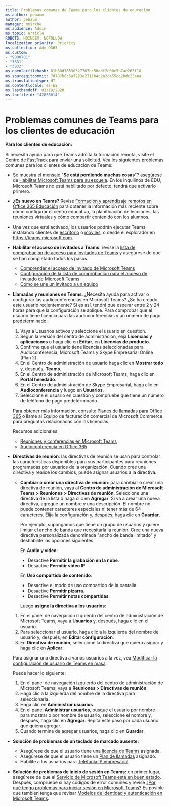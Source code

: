 ```yaml
---
title: Problemas comunes de Teams para los clientes de educación
ms.author: pebaum
author: pebaum
manager: mnirkhe
ms.audience: Admin
ms.topic: article
ROBOTS: NOINDEX, NOFOLLOW
localization_priority: Priority
ms.collection: Adm_O365
ms.custom:
- "9000701"
- "3831"
- "3832"
ms.openlocfilehash: 81b80d76530327767bc58adf2e06e5b7ae265f18
ms.sourcegitcommit: 7d787b8c5af223e2711b4c2a2ca55ce2bdc25aea
ms.translationtype: HT
ms.contentlocale: es-ES
ms.lasthandoff: 03/19/2020
ms.locfileid: "42856814"
---
```

# <a name="teams-common-issues-for-education-customers"></a>Problemas comunes de Teams para los clientes de educación

**Para los clientes de educación:**

Si necesita ayuda para que Teams admita la formación remota, visite el [Centro de FastTrack](https://www.microsoft.com/fasttrack) para enviar una solicitud. Vea los siguientes problemas comunes para los clientes de educación de Teams:

- Se muestra el mensaje "**Se está perdiendo muchas cosas**"? asegúrese de [Habilitar Microsoft Teams para su escuela](https://docs.microsoft.com/microsoft-365/education/intune-edu-trial/enable-microsoft-teams). En los inquilinos de EDU, Microsoft Teams no está habilitado por defecto; tendrá que activarlo primero.

- **¿Es nuevo en Teams?** Revise [Formación y aprendizaje remotos en Office 365 Educación](https://support.office.com/article/remote-teaching-and-learning-in-office-365-education-f651ccae-7b65-478b-8366-51bb884025c4) para obtener la información más reciente sobre cómo configurar el centro educativo, la planificación de lecciones, las reuniones virtuales y cómo compartir contenido con los alumnos.

- Una vez que esté activado, los usuarios podrán ejecutar Teams, instalando clientes de [escritorio](https://docs.microsoft.com/MicrosoftTeams/get-clients#desktop-client) o [móviles](https://docs.microsoft.com/MicrosoftTeams/get-clients#mobile-clients), o desde el explorador en https://teams.microsoft.com.

- **Habilitar el acceso de invitados a Teams**: revise la [lista de comprobación de acceso para invitados de Teams](https://docs.microsoft.com/microsoftteams/guest-access-checklist) y asegúrese de que se han completado todos los pasos.
    - [Comprender el acceso de invitado de Microsoft Teams](https://docs.microsoft.com/microsoftteams/guest-access)
    - [Configuración de la lista de comprobación para el acceso de invitado de Microsoft Teams](https://docs.microsoft.com/microsoftteams/guest-access-checklist)
    - [Cómo se une un invitado a un equipo](https://docs.microsoft.com/microsoftteams/guest-joins)

- **Llamadas y reuniones en Teams**: ¿Necesita ayuda para activar o configurar las audioconferencias en Microsoft Teams? ¿Se ha creado este usuario recientemente? Si es así, tendrá que esperar entre 2 y 24 horas para que la configuración se aplique. Para comprobar que el usuario tiene licencia para las audioconferencias y un número de pago predeterminado:
    1. Vaya a Usuarios activos y seleccione el usuario en cuestión.
    2. Según la versión del centro de administración, elija **Licencias y aplicaciones** o haga clic en **Editar**, en **Licencias de producto**.
    3. Confirme que el usuario tiene licencias seleccionadas para Audioconferencia, Microsoft Teams y Skype Empresarial Online (Plan 2).
    4. En el Centro de administración de usuario haga clic en **Mostrar todo** y, después, **Teams**.
    5. En el Centro de administración de Microsoft Teams, haga clic en **Portal heredado**.
    6. En el Centro de administración de Skype Empresarial, haga clic en **Audioconferencia** y luego en **Usuarios**.
    7. Seleccione el usuario en cuestión y compruebe que tiene un número de teléfono de pago predeterminado.

    Para obtener más información, consulte [Planes de llamadas para Office 365](https://docs.microsoft.com/microsoftteams/calling-plans-for-office-365) o llame al Equipo de facturación comercial de Microsoft Commerce para preguntas relacionadas con las licencias.

    Recursos adicionales

    - [Reuniones y conferencias en Microsoft Teams](https://docs.microsoft.com/microsoftteams/deploy-meetings-microsoft-teams-landing-page)
    - [Audioconferencia en Office 365](https://docs.microsoft.com/microsoftteams/audio-conferencing-in-office-365)

- **Directivas de reunión**: las directivas de reunión se usan para controlar las características disponibles para sus participantes para reuniones programadas por usuarios de la organización. Cuando cree una directiva y realice los cambios, puede asignar usuarios a la directiva.

    - **Cambiar o crear una directiva de reunión**: para cambiar o crear una directiva de reunión, vaya al **Centro de administración de Microsoft Teams > Reuniones > Directivas de reunión**. Seleccione una directiva de la lista o haga clic en **Agregar**. Si va a crear una nueva directiva, agregue un nombre y una descripción. El nombre no puede contener caracteres especiales ni tener más de 64 caracteres. Elija la configuración y, después, haga clic en **Guardar**. 
    
        Por ejemplo, supongamos que tiene un grupo de usuarios y quiere limitar el ancho de banda que necesitaría la reunión. Cree una nueva directiva personalizada denominada "ancho de banda limitado" y deshabilite las opciones siguientes:

        En **Audio y vídeo**:
        - Desactive **Permitir la grabación en la nube**.
        - Desactive **Permitir vídeo IP**.

        En **Uso compartido de contenido**:

        - Desactive el modo de uso compartido de la pantalla.
        - Desactive **Permitir pizarra**.
        - Desactive **Permitir notas compartidas**.

        Luego **asigne la directiva a los usuarios**:

    1. En el panel de navegación izquierdo del centro de administración de Microsoft Teams, vaya a **Usuarios** y, después, haga clic en el usuario.
    2. Para seleccionar el usuario, haga clic a la izquierda del nombre de usuario y, después, en **Editar configuración**.
    3. En **Directiva de reunión**, seleccione la directiva que quiera asignar y haga clic en **Aplicar**.

    Para asignar una directiva a varios usuarios a la vez, vea [Modificar la configuración de usuario de Teams en masa](https://docs.microsoft.com/microsoftteams/edit-user-settings-in-bulk).

    Puede hacer lo siguiente:
    1. En el panel de navegación izquierdo del centro de administración de Microsoft Teams, vaya a **Reuniones > Directivas de reunión**.
    2. Haga clic a la izquierda del nombre de la directiva para seleccionarla.
    3. Haga clic en **Administrar usuarios**.
    4. En el panel **Administrar usuarios**, busque el usuario por nombre para mostrar o por nombre de usuario, seleccione el nombre y, después, haga clic en **Agregar**. Repita este paso por cada usuario que quiera agregar.
    5. Cuando termine de agregar usuarios, haga clic en **Guardar**.

- **Solución de problemas de un teclado de marcado ausente:**
    - Asegúrese de que el usuario tiene una [licencia de Teams](https://docs.microsoft.com/MicrosoftTeams/assign-teams-licenses) asignada.
    - Asegúrese de que el usuario tiene un [Plan de llamadas](https://docs.microsoft.com/MicrosoftTeams/calling-plan-landing-page) asignado.
    - Habilite a los usuarios para [Telefonía IP empresarial](https://docs.microsoft.com/skypeforbusiness/skype-for-business-hybrid-solutions/plan-your-phone-system-cloud-pbx-solution/enable-users-for-enterprise-voice-online-and-phone-system-voicemail#to-enable-your-users-for-phone-system-in-office-365-voice-and-voicemail).

- **Solución de problemas de inicio de sesión en Teams:** en primer lugar, asegúrese de que el [Servicio de Microsoft Teams está en buen estado](https://admin.microsoft.com/Adminportal/Home?source=applauncher#/servicehealth). Después, compruebe si hay códigos de error comunes y revise [¿Por qué tengo problemas para iniciar sesión en Microsoft Teams?](https://support.office.com/article/a02f683b-61a3-4008-9447-ee60c5593b0f) Es posible que también tenga que revisar [Modelos de identidad y autenticación en Microsoft Teams](https://docs.microsoft.com/MicrosoftTeams/identify-models-authentication).
